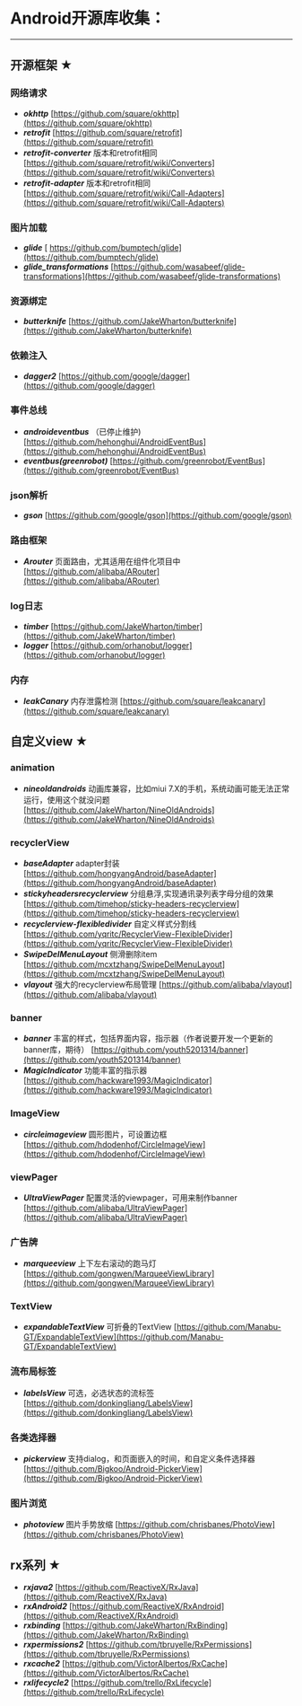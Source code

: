 # Android开源库收集： #

----------

## 开源框架 ★ ##

### 网络请求 ###

- ***okhttp***  [https://github.com/square/okhttp](https://github.com/square/okhttp)
- ***retrofit*** [https://github.com/square/retrofit](https://github.com/square/retrofit)
- ***retrofit-converter***  版本和retrofit相同  [https://github.com/square/retrofit/wiki/Converters](https://github.com/square/retrofit/wiki/Converters)   
- ***retrofit-adapter***  版本和retrofit相同  [https://github.com/square/retrofit/wiki/Call-Adapters](https://github.com/square/retrofit/wiki/Call-Adapters)

### 图片加载 ###

- ***glide*** [ https://github.com/bumptech/glide](https://github.com/bumptech/glide)
- ***glide_transformations***  [https://github.com/wasabeef/glide-transformations](https://github.com/wasabeef/glide-transformations)

### 资源绑定 ###
- ***butterknife*** [https://github.com/JakeWharton/butterknife](https://github.com/JakeWharton/butterknife)

### 依赖注入 ###
- ***dagger2*** [https://github.com/google/dagger](https://github.com/google/dagger)

### 事件总线 ###
- ***androideventbus*** （已停止维护) [https://github.com/hehonghui/AndroidEventBus](https://github.com/hehonghui/AndroidEventBus)
- ***eventbus(greenrobot)*** [https://github.com/greenrobot/EventBus](https://github.com/greenrobot/EventBus)

### json解析 ###
- ***gson*** [https://github.com/google/gson](https://github.com/google/gson)

### 路由框架 ###
- ***Arouter*** 页面路由，尤其适用在组件化项目中 [https://github.com/alibaba/ARouter](https://github.com/alibaba/ARouter)

### log日志 ###
- ***timber*** [https://github.com/JakeWharton/timber](https://github.com/JakeWharton/timber)
- ***logger*** [https://github.com/orhanobut/logger](https://github.com/orhanobut/logger)

### 内存 ###
- ***leakCanary*** 内存泄露检测 [https://github.com/square/leakcanary](https://github.com/square/leakcanary)


## 自定义view ★ ##

### animation ###
- ***nineoldandroids*** 动画库兼容，比如miui 7.X的手机，系统动画可能无法正常运行，使用这个就没问题 [https://github.com/JakeWharton/NineOldAndroids](https://github.com/JakeWharton/NineOldAndroids)

### recyclerView ###
- ***baseAdapter*** adapter封装 [https://github.com/hongyangAndroid/baseAdapter](https://github.com/hongyangAndroid/baseAdapter)
- ***stickyheadersrecyclerview*** 分组悬浮,实现通讯录列表字母分组的效果 [https://github.com/timehop/sticky-headers-recyclerview](https://github.com/timehop/sticky-headers-recyclerview)
- ***recyclerview-flexibledivider***   自定义样式分割线 [https://github.com/yqritc/RecyclerView-FlexibleDivider](https://github.com/yqritc/RecyclerView-FlexibleDivider) 
- ***SwipeDelMenuLayout*** 侧滑删除item [https://github.com/mcxtzhang/SwipeDelMenuLayout](https://github.com/mcxtzhang/SwipeDelMenuLayout)
- ***vlayout*** 强大的recyclerview布局管理 [https://github.com/alibaba/vlayout](https://github.com/alibaba/vlayout)

### banner ###
- ***banner***  丰富的样式，包括界面内容，指示器（作者说要开发一个更新的banner库，期待）  [https://github.com/youth5201314/banner](https://github.com/youth5201314/banner)
- ***MagicIndicator***  功能丰富的指示器 [https://github.com/hackware1993/MagicIndicator](https://github.com/hackware1993/MagicIndicator)

### ImageView ###
- ***circleimageview*** 圆形图片，可设置边框 [https://github.com/hdodenhof/CircleImageView](https://github.com/hdodenhof/CircleImageView)

### viewPager ###
- ***UltraViewPager*** 配置灵活的viewpager，可用来制作banner [https://github.com/alibaba/UltraViewPager](https://github.com/alibaba/UltraViewPager)

### 广告牌 ###
- ***marqueeview*** 上下左右滚动的跑马灯 [https://github.com/gongwen/MarqueeViewLibrary](https://github.com/gongwen/MarqueeViewLibrary)

### TextView ###
- ***expandableTextView*** 可折叠的TextView [https://github.com/Manabu-GT/ExpandableTextView](https://github.com/Manabu-GT/ExpandableTextView)

### 流布局标签 ###
- ***labelsView***  可选，必选状态的流标签 [https://github.com/donkingliang/LabelsView](https://github.com/donkingliang/LabelsView)

### 各类选择器 ###
- ***pickerview*** 支持dialog，和页面嵌入的时间，和自定义条件选择器   [https://github.com/Bigkoo/Android-PickerView](https://github.com/Bigkoo/Android-PickerView)

### 图片浏览 ###
- ***photoview*** 图片手势放缩  [https://github.com/chrisbanes/PhotoView](https://github.com/chrisbanes/PhotoView)


## rx系列 ★ ##

- ***rxjava2***  [https://github.com/ReactiveX/RxJava](https://github.com/ReactiveX/RxJava)
- ***rxAndroid2*** [https://github.com/ReactiveX/RxAndroid](https://github.com/ReactiveX/RxAndroid)
- ***rxbinding*** [https://github.com/JakeWharton/RxBinding](https://github.com/JakeWharton/RxBinding)
- ***rxpermissions2*** [https://github.com/tbruyelle/RxPermissions](https://github.com/tbruyelle/RxPermissions)
- ***rxcache2***  [https://github.com/VictorAlbertos/RxCache](https://github.com/VictorAlbertos/RxCache)
- ***rxlifecycle2*** [https://github.com/trello/RxLifecycle](https://github.com/trello/RxLifecycle)


